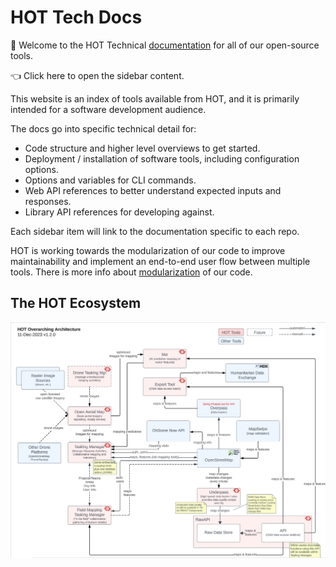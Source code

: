 # HOT Tech Docs

📖 Welcome to the HOT Technical [documentation](https://docs.hotosm.org)
for all of our open-source tools.

<!-- markdownlint-disable -->
<label class="md-header__button md-icon" for="__drawer">
👈 Click here to open the sidebar content.
</label>
<!-- markdownlint-enable -->

This website is an index of tools available from HOT,
and it is primarily intended for a software development audience.

The docs go into specific technical detail for:

- Code structure and higher level overviews to get started.
- Deployment / installation of software tools, including configuration options.
- Options and variables for CLI commands.
- Web API references to better understand expected inputs and responses.
- Library API references for developing against.

Each sidebar item will link to the documentation specific to each repo.

HOT is working towards the modularization of our code to improve
maintainability and implement an end-to-end user flow between multiple
tools. There is more info about [modularization](modules.md) of our code.

## The HOT Ecosystem

![simple-e2e](images/hot-tool-overview.png)

